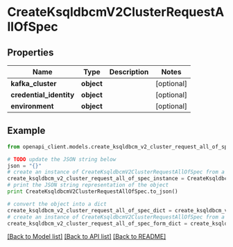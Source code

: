 # CreateKsqldbcmV2ClusterRequestAllOfSpec


## Properties
Name | Type | Description | Notes
------------ | ------------- | ------------- | -------------
**kafka_cluster** | **object** |  | [optional] 
**credential_identity** | **object** |  | [optional] 
**environment** | **object** |  | [optional] 

## Example

```python
from openapi_client.models.create_ksqldbcm_v2_cluster_request_all_of_spec import CreateKsqldbcmV2ClusterRequestAllOfSpec

# TODO update the JSON string below
json = "{}"
# create an instance of CreateKsqldbcmV2ClusterRequestAllOfSpec from a JSON string
create_ksqldbcm_v2_cluster_request_all_of_spec_instance = CreateKsqldbcmV2ClusterRequestAllOfSpec.from_json(json)
# print the JSON string representation of the object
print CreateKsqldbcmV2ClusterRequestAllOfSpec.to_json()

# convert the object into a dict
create_ksqldbcm_v2_cluster_request_all_of_spec_dict = create_ksqldbcm_v2_cluster_request_all_of_spec_instance.to_dict()
# create an instance of CreateKsqldbcmV2ClusterRequestAllOfSpec from a dict
create_ksqldbcm_v2_cluster_request_all_of_spec_form_dict = create_ksqldbcm_v2_cluster_request_all_of_spec.from_dict(create_ksqldbcm_v2_cluster_request_all_of_spec_dict)
```
[[Back to Model list]](../ccloud/README.md#documentation-for-models) [[Back to API list]](../ccloud/README.md#documentation-for-api-endpoints) [[Back to README]](../ccloud/README.md)


